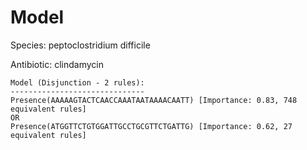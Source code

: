
# Model

Species: peptoclostridium difficile

Antibiotic: clindamycin

```
Model (Disjunction - 2 rules):
------------------------------
Presence(AAAAAGTACTCAACCAAATAATAAAACAATT) [Importance: 0.83, 748 equivalent rules]
OR
Presence(ATGGTTCTGTGGATTGCCTGCGTTCTGATTG) [Importance: 0.62, 27 equivalent rules]

```

